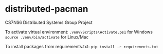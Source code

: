 # distributed-pacman
CS7NS6 Distributed Systems Group Project


To activate virtual environment: 
```.venv\Scripts\Activate.ps1``` for Windows
```source .venv/bin/activate``` for Linux/Mac


To install packages from requirements.txt:
```pip install -r requirements.txt```